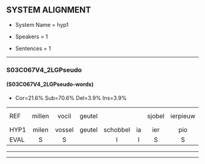 
## SYSTEM ALIGNMENT

- System Name = hyp1

- Speakers = 1

- Sentences = 1

---

### S03C067V4_2LGPseudo

#### (S03C067V4_2LGPseudo-words)

- Cor=21.6%	Sub=70.6%	Del=3.9%	Ins=3.9%

|  |  |  |  |  |  |  |  |  |  |  |  |  |  |  |  |  |  |  |  |  |  |  |  |  |  |  |  |  |  |  |  |  |  |  |  |  |  |  |  |  |  |  |  |  |  |  |  |  |  |  |  |
|:--- |:---:|:---:|:---:|:---:|:---:|:---:|:---:|:---:|:---:|:---:|:---:|:---:|:---:|:---:|:---:|:---:|:---:|:---:|:---:|:---:|:---:|:---:|:---:|:---:|:---:|:---:|:---:|:---:|:---:|:---:|:---:|:---:|:---:|:---:|:---:|:---:|:---:|:---:|:---:|:---:|:---:|:---:|:---:|:---:|:---:|:---:|:---:|:---:|:---:|:---:|:---:|
| REF | millen | vocil | geutel |  |  | sjobel | ierpieuw | walaan | walaan | erke | haweel | saarweng | * | gevicht | eemde | bepoud | orstalk | veten*(vetten) | gefouw*(gevouw) | vurpaand | * | nizung | * | fiewon | kneurem | kneurem | vawaai | strellen*(strelen) | zwieten | * | * | foetbans | oonste | muider | grijnken | * | schielstaug | prilsood | vloender | milste | veurder | kloeien | ulen | orponk | schodig | ijpo | menuur | spreikje | hiffreeuw | * | wooien |
| HYP1 | milen | vossel | geutel | schobbel | ia | ier | pio | malaan | walan | erke | hawil | sarwe | wen | gevicht | ende | bepouwd | orstalk |  | vetten | gevu | vuurpepaand | mezoen | zing | fewon | kneuuren | kneuren | vawaai |  | strailen | zweten | voetbal | svoetbans | onste | nezer | grijnken | grjn | schielstouw | bredelsoot | kloender | milste | kleurder | kloeien | ulen | oorponk | schodig | eppo | menuur | spreiken | hifrieuw | freeuw | woien |
| EVAL | S | S |  | I | I | S | S | S | S |  | S | S | S |  | S | S |  | D | S | S | S | S | S | S | S | S |  | D | S | S | S | S | S | S |  | S | S | S | S |  | S |  |  | S |  | S |  | S | S | S | S |
---

---
